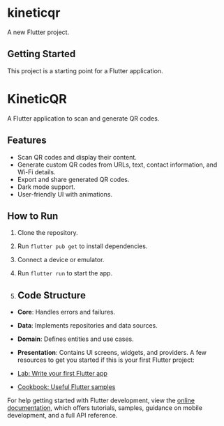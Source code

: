 # kineticqr

A new Flutter project.

## Getting Started

This project is a starting point for a Flutter application.
# KineticQR
A Flutter application to scan and generate QR codes.

## Features
- Scan QR codes and display their content.
- Generate custom QR codes from URLs, text, contact information, and Wi-Fi details.
- Export and share generated QR codes.
- Dark mode support.
- User-friendly UI with animations.

## How to Run
1. Clone the repository.
2. Run `flutter pub get` to install dependencies.
3. Connect a device or emulator.
4. Run `flutter run` to start the app.

5. ## Code Structure
- **Core**: Handles errors and failures.
- **Data**: Implements repositories and data sources.
- **Domain**: Defines entities and use cases.
- **Presentation**: Contains UI screens, widgets, and providers.
A few resources to get you started if this is your first Flutter project:

- [Lab: Write your first Flutter app](https://docs.flutter.dev/get-started/codelab)
- [Cookbook: Useful Flutter samples](https://docs.flutter.dev/cookbook)

For help getting started with Flutter development, view the
[online documentation](https://docs.flutter.dev/), which offers tutorials,
samples, guidance on mobile development, and a full API reference.
